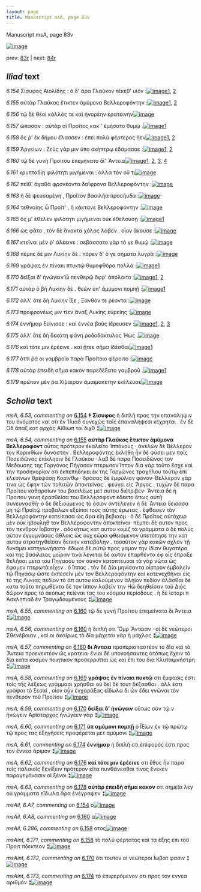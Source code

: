 ```yaml
---
layout: page
title: Manuscript msA, page 83v
---
```


Manuscript msA, page 83v

[![image](http://www.homermultitext.org/iipsrv?OBJ=IIP,1.0&FIF=/project/homer/pyramidal/deepzoom/hmt/vaimg/2017a/VA083VN_0586.tif&WID=100&CVT=JPEG)](http://www.homermultitext.org/ict2/?urn=urn:cite2:hmt:vaimg.2017a:VA083VN_0586)

prev:  [83r](../83r/) | next:  [84r](../84r/)

## *Iliad* text

*6.154* <a id="6.154"/> Σίσυφος Αἰολίδης : ὁ δ' ἄρα Γλαῦκον τέκεθ' υἱόν :[![image](http://www.homermultitext.org/iipsrv?OBJ=IIP,1.0&FIF=/project/homer/pyramidal/deepzoom/hmt/vaimg/2017a/VA083VN_0586.tif&RGN=0.454,0.2164,0.39,0.0301&WID=1000&CVT=JPEG)](http://www.homermultitext.org/ict2/?urn=urn:cite2:hmt:vaimg.2017a:VA083VN_0586@0.454,0.2164,0.39,0.0301)[1](#msA_6.53), [2](#msAil_6.A7)

*6.155* <a id="6.155"/> αὐτὰρ Γλαῦκος ἔτικτεν ἀμύμονα Βελλεροφόντην :[![image](http://www.homermultitext.org/iipsrv?OBJ=IIP,1.0&FIF=/project/homer/pyramidal/deepzoom/hmt/vaimg/2017a/VA083VN_0586.tif&RGN=0.453,0.2382,0.39,0.0301&WID=1000&CVT=JPEG)](http://www.homermultitext.org/ict2/?urn=urn:cite2:hmt:vaimg.2017a:VA083VN_0586@0.453,0.2382,0.39,0.0301)[1](#msAim_6.225), [2](#msA_6.54)

*6.156* <a id="6.156"/> τῷ δὲ θεοὶ κάλλός τε καὶ ἠνορέην ἐρατεινὴν[![image](http://www.homermultitext.org/iipsrv?OBJ=IIP,1.0&FIF=/project/homer/pyramidal/deepzoom/hmt/vaimg/2017a/VA083VN_0586.tif&RGN=0.454,0.2592,0.39,0.0255&WID=1000&CVT=JPEG)](http://www.homermultitext.org/ict2/?urn=urn:cite2:hmt:vaimg.2017a:VA083VN_0586@0.454,0.2592,0.39,0.0255)

*6.157* <a id="6.157"/> ὤπασαν : αὐτὰρ οἱ Προῖτος κακ`' ἐμήσατο θυμῷ .[![image](http://www.homermultitext.org/iipsrv?OBJ=IIP,1.0&FIF=/project/homer/pyramidal/deepzoom/hmt/vaimg/2017a/VA083VN_0586.tif&RGN=0.459,0.278,0.39,0.0255&WID=1000&CVT=JPEG)](http://www.homermultitext.org/ict2/?urn=urn:cite2:hmt:vaimg.2017a:VA083VN_0586@0.459,0.278,0.39,0.0255)[1](#msAim_6.226)

*6.158* <a id="6.158"/> ὅς ῥ' ἐκ δήμου ἔλασσεν : ἐπεὶ πολὺ φέρτερος ῆεν[![image](http://www.homermultitext.org/iipsrv?OBJ=IIP,1.0&FIF=/project/homer/pyramidal/deepzoom/hmt/vaimg/2017a/VA083VN_0586.tif&RGN=0.46,0.2975,0.39,0.0255&WID=1000&CVT=JPEG)](http://www.homermultitext.org/ict2/?urn=urn:cite2:hmt:vaimg.2017a:VA083VN_0586@0.46,0.2975,0.39,0.0255)[1](#msAint_6.171), [2](#msAil_6.286)

*6.159* <a id="6.159"/> Ἀργείων : Ζεὺς γάρ μιν ὑπο σκήπτρῳ ἐδάμασσε :[![image](http://www.homermultitext.org/iipsrv?OBJ=IIP,1.0&FIF=/project/homer/pyramidal/deepzoom/hmt/vaimg/2017a/VA083VN_0586.tif&RGN=0.46,0.3171,0.39,0.0255&WID=1000&CVT=JPEG)](http://www.homermultitext.org/ict2/?urn=urn:cite2:hmt:vaimg.2017a:VA083VN_0586@0.46,0.3171,0.39,0.0255)[1](#msAil_6.287), [2](#msAim_6.227)

*6.160* <a id="6.160"/> τῷ δὲ γυνὴ Προίτου ἐπεμήνατο δῖ' Ἄντεια[![image](http://www.homermultitext.org/iipsrv?OBJ=IIP,1.0&FIF=/project/homer/pyramidal/deepzoom/hmt/vaimg/2017a/VA083VN_0586.tif&RGN=0.456,0.3366,0.39,0.0255&WID=1000&CVT=JPEG)](http://www.homermultitext.org/ict2/?urn=urn:cite2:hmt:vaimg.2017a:VA083VN_0586@0.456,0.3366,0.39,0.0255)[1](#msA_6.56), [2](#msAil_6.A8), [3](#msA_6.55), [4](#msA_6.57)

*6.161* <a id="6.161"/> κρυπταδίῃ φιλότητι μιγήμεναι : ἀλλα τὸν οὔ τι[![image](http://www.homermultitext.org/iipsrv?OBJ=IIP,1.0&FIF=/project/homer/pyramidal/deepzoom/hmt/vaimg/2017a/VA083VN_0586.tif&RGN=0.459,0.3546,0.39,0.0255&WID=1000&CVT=JPEG)](http://www.homermultitext.org/ict2/?urn=urn:cite2:hmt:vaimg.2017a:VA083VN_0586@0.459,0.3546,0.39,0.0255)

*6.162* <a id="6.162"/> πεῖθ' ἀγαθὰ φρονέοντα δαΐφρονα Βελλεροφόντην :[![image](http://www.homermultitext.org/iipsrv?OBJ=IIP,1.0&FIF=/project/homer/pyramidal/deepzoom/hmt/vaimg/2017a/VA083VN_0586.tif&RGN=0.459,0.3749,0.403,0.0255&WID=1000&CVT=JPEG)](http://www.homermultitext.org/ict2/?urn=urn:cite2:hmt:vaimg.2017a:VA083VN_0586@0.459,0.3749,0.403,0.0255)

*6.163* <a id="6.163"/> ἡ δὲ ψευσαμένη , Προῖτον βασιλῆα προσήυδα :[![image](http://www.homermultitext.org/iipsrv?OBJ=IIP,1.0&FIF=/project/homer/pyramidal/deepzoom/hmt/vaimg/2017a/VA083VN_0586.tif&RGN=0.461,0.3922,0.403,0.0255&WID=1000&CVT=JPEG)](http://www.homermultitext.org/ict2/?urn=urn:cite2:hmt:vaimg.2017a:VA083VN_0586@0.461,0.3922,0.403,0.0255)

*6.164* <a id="6.164"/> τεθναίης ὦ Προῖτ' , ἢ κάκτανε Βελλεροφόντην :[![image](http://www.homermultitext.org/iipsrv?OBJ=IIP,1.0&FIF=/project/homer/pyramidal/deepzoom/hmt/vaimg/2017a/VA083VN_0586.tif&RGN=0.461,0.4117,0.403,0.0255&WID=1000&CVT=JPEG)](http://www.homermultitext.org/ict2/?urn=urn:cite2:hmt:vaimg.2017a:VA083VN_0586@0.461,0.4117,0.403,0.0255)

*6.165* <a id="6.165"/> ὅς μ' έθελεν φιλότητι μιγήμεναι οὐκ ἐθελούσῃ :[![image](http://www.homermultitext.org/iipsrv?OBJ=IIP,1.0&FIF=/project/homer/pyramidal/deepzoom/hmt/vaimg/2017a/VA083VN_0586.tif&RGN=0.46,0.4305,0.403,0.0255&WID=1000&CVT=JPEG)](http://www.homermultitext.org/ict2/?urn=urn:cite2:hmt:vaimg.2017a:VA083VN_0586@0.46,0.4305,0.403,0.0255)[1](#msAil_6.A9)

*6.166* <a id="6.166"/> ὡς φᾶτο , τὸν δὲ ἄνακτα χόλος λάβεν . οἷον ἄκουσε :[![image](http://www.homermultitext.org/iipsrv?OBJ=IIP,1.0&FIF=/project/homer/pyramidal/deepzoom/hmt/vaimg/2017a/VA083VN_0586.tif&RGN=0.462,0.45,0.42,0.0255&WID=1000&CVT=JPEG)](http://www.homermultitext.org/ict2/?urn=urn:cite2:hmt:vaimg.2017a:VA083VN_0586@0.462,0.45,0.42,0.0255)

*6.167* <a id="6.167"/> κτεῖναι μέν ῥ' ἀλέεινε : σεβάσσατο γὰρ τό γε θυμῷ :[![image](http://www.homermultitext.org/iipsrv?OBJ=IIP,1.0&FIF=/project/homer/pyramidal/deepzoom/hmt/vaimg/2017a/VA083VN_0586.tif&RGN=0.461,0.4673,0.42,0.0255&WID=1000&CVT=JPEG)](http://www.homermultitext.org/ict2/?urn=urn:cite2:hmt:vaimg.2017a:VA083VN_0586@0.461,0.4673,0.42,0.0255)

*6.168* <a id="6.168"/> πέμπε δέ μιν Λυκίην δὲ : πόρεν δ' ὅ γε σήματα λυγρὰ :[![image](http://www.homermultitext.org/iipsrv?OBJ=IIP,1.0&FIF=/project/homer/pyramidal/deepzoom/hmt/vaimg/2017a/VA083VN_0586.tif&RGN=0.462,0.4838,0.42,0.0255&WID=1000&CVT=JPEG)](http://www.homermultitext.org/ict2/?urn=urn:cite2:hmt:vaimg.2017a:VA083VN_0586@0.462,0.4838,0.42,0.0255)

*6.169* <a id="6.169"/> γράψας ἐν πίνακι πτυκτῷ θυμοφθόρα πολλά :[![image](http://www.homermultitext.org/iipsrv?OBJ=IIP,1.0&FIF=/project/homer/pyramidal/deepzoom/hmt/vaimg/2017a/VA083VN_0586.tif&RGN=0.458,0.5064,0.42,0.0255&WID=1000&CVT=JPEG)](http://www.homermultitext.org/ict2/?urn=urn:cite2:hmt:vaimg.2017a:VA083VN_0586@0.458,0.5064,0.42,0.0255)[1](#msA_6.58)

*6.170* <a id="6.170"/> δεῖξαι δ' ἠνώγειν̈ ὧ πενθερῷ ὄφρ' ἀπόλοιτο :[![image](http://www.homermultitext.org/iipsrv?OBJ=IIP,1.0&FIF=/project/homer/pyramidal/deepzoom/hmt/vaimg/2017a/VA083VN_0586.tif&RGN=0.455,0.5229,0.42,0.0255&WID=1000&CVT=JPEG)](http://www.homermultitext.org/ict2/?urn=urn:cite2:hmt:vaimg.2017a:VA083VN_0586@0.455,0.5229,0.42,0.0255)[1](#msA_6.59), [2](#msAint_6.172)

*6.171* <a id="6.171"/> αὐτὰρ ὃ βῆ Λυκίην δὲ . θεῶν ὑπ' ἀμύμονι πομπῇ :[![image](http://www.homermultitext.org/iipsrv?OBJ=IIP,1.0&FIF=/project/homer/pyramidal/deepzoom/hmt/vaimg/2017a/VA083VN_0586.tif&RGN=0.452,0.5402,0.42,0.0255&WID=1000&CVT=JPEG)](http://www.homermultitext.org/ict2/?urn=urn:cite2:hmt:vaimg.2017a:VA083VN_0586@0.452,0.5402,0.42,0.0255)[1](#msA_6.60)

*6.172* <a id="6.172"/> ἀλλ' ὅτε δὴ Λυκίην ΐξε , Ξάνθόν τε ῥέοντα :[![image](http://www.homermultitext.org/iipsrv?OBJ=IIP,1.0&FIF=/project/homer/pyramidal/deepzoom/hmt/vaimg/2017a/VA083VN_0586.tif&RGN=0.451,0.5582,0.42,0.0255&WID=1000&CVT=JPEG)](http://www.homermultitext.org/ict2/?urn=urn:cite2:hmt:vaimg.2017a:VA083VN_0586@0.451,0.5582,0.42,0.0255)

*6.173* <a id="6.173"/> προφρονέως μιν τῖεν ἄναξ Λυκίης εὐρείης :[![image](http://www.homermultitext.org/iipsrv?OBJ=IIP,1.0&FIF=/project/homer/pyramidal/deepzoom/hmt/vaimg/2017a/VA083VN_0586.tif&RGN=0.453,0.577,0.396,0.0293&WID=1000&CVT=JPEG)](http://www.homermultitext.org/ict2/?urn=urn:cite2:hmt:vaimg.2017a:VA083VN_0586@0.453,0.577,0.396,0.0293)

*6.174* <a id="6.174"/> ἐννῆμαρ ξείνισσε : καὶ ἐννέα βοῦς ἱ̈έρευσεν :[![image](http://www.homermultitext.org/iipsrv?OBJ=IIP,1.0&FIF=/project/homer/pyramidal/deepzoom/hmt/vaimg/2017a/VA083VN_0586.tif&RGN=0.457,0.598,0.396,0.0293&WID=1000&CVT=JPEG)](http://www.homermultitext.org/ict2/?urn=urn:cite2:hmt:vaimg.2017a:VA083VN_0586@0.457,0.598,0.396,0.0293)[1](#msAim_6.228), [2](#msAint_6.173), [3](#msA_6.61)

*6.175* <a id="6.175"/> ἀλλ' ὅτε δὴ δεκάτη φάνη ῥοδοδάκτυλος Ἠὼς .[![image](http://www.homermultitext.org/iipsrv?OBJ=IIP,1.0&FIF=/project/homer/pyramidal/deepzoom/hmt/vaimg/2017a/VA083VN_0586.tif&RGN=0.455,0.6146,0.396,0.0293&WID=1000&CVT=JPEG)](http://www.homermultitext.org/ict2/?urn=urn:cite2:hmt:vaimg.2017a:VA083VN_0586@0.455,0.6146,0.396,0.0293)

*6.176* <a id="6.176"/> καὶ τότε μιν ἐρέεινε . καὶ ᾔτεε σῆμα ἰ̈δέσθαι[![image](http://www.homermultitext.org/iipsrv?OBJ=IIP,1.0&FIF=/project/homer/pyramidal/deepzoom/hmt/vaimg/2017a/VA083VN_0586.tif&RGN=0.461,0.6326,0.396,0.0293&WID=1000&CVT=JPEG)](http://www.homermultitext.org/ict2/?urn=urn:cite2:hmt:vaimg.2017a:VA083VN_0586@0.461,0.6326,0.396,0.0293)[1](#msA_6.62)

*6.177* <a id="6.177"/> ὅττι ῥά οι γαμβροῖο παρὰ Προίτοιο φέροιτο :[![image](http://www.homermultitext.org/iipsrv?OBJ=IIP,1.0&FIF=/project/homer/pyramidal/deepzoom/hmt/vaimg/2017a/VA083VN_0586.tif&RGN=0.459,0.6529,0.396,0.0263&WID=1000&CVT=JPEG)](http://www.homermultitext.org/ict2/?urn=urn:cite2:hmt:vaimg.2017a:VA083VN_0586@0.459,0.6529,0.396,0.0263)

*6.178* <a id="6.178"/> αὐτὰρ ἐπειδὴ σῆμα κακὸν παρεδέξατο γαμβροῦ .[![image](http://www.homermultitext.org/iipsrv?OBJ=IIP,1.0&FIF=/project/homer/pyramidal/deepzoom/hmt/vaimg/2017a/VA083VN_0586.tif&RGN=0.462,0.6664,0.396,0.0308&WID=1000&CVT=JPEG)](http://www.homermultitext.org/ict2/?urn=urn:cite2:hmt:vaimg.2017a:VA083VN_0586@0.462,0.6664,0.396,0.0308)[1](#msA_6.63)

*6.179* <a id="6.179"/> πρῶτον μέν ῥα Χί̆μαιραν ἀμαιμακέτην ἐκέλευσε[![image](http://www.homermultitext.org/iipsrv?OBJ=IIP,1.0&FIF=/project/homer/pyramidal/deepzoom/hmt/vaimg/2017a/VA083VN_0586.tif&RGN=0.472,0.6844,0.396,0.0361&WID=1000&CVT=JPEG)](http://www.homermultitext.org/ict2/?urn=urn:cite2:hmt:vaimg.2017a:VA083VN_0586@0.472,0.6844,0.396,0.0361)

## *Scholia* text

*msA, 6.53, commenting on* [6.154](#6.154)  <a id="msA_6.53"/> **‡ Σίσυφος** ἡ διπλῆ προς την επανάληψιν του ὀνόματος καὶ οτι ἐν Ἰλιαδ συνεχῶς ταῖς ἐπαναλήψεσι κέχρηται . ἐν δὲ Οδ ἅπαξ κατ αρχὰς Αῖθιωπ τοι διχθ ⁑[![image](http://www.homermultitext.org/iipsrv?OBJ=IIP,1.0&FIF=/project/homer/pyramidal/deepzoom/hmt/vaimg/2017a/VA083VN_0586.tif&RGN=0.19933677,0.11493776,0.63504053,0.03029046&WID=1000&CVT=JPEG)](http://www.homermultitext.org/ict2/?urn=urn:cite2:hmt:vaimg.2017a:VA083VN_0586@0.19933677,0.11493776,0.63504053,0.03029046)

*msA, 6.54, commenting on* [6.155](#6.155)  <a id="msA_6.54"/> **αὐτὰρ Γλαῦκος ἔτικτον ἀμύμονα Βελλεροφοντ** οὗτος πρότερον ἐκαλεῖτο Ἱππόνους · ἀνελών δὲ Βέλλερον τον Κορινθίων δυνάστην . Βελλεροφόντης ἐκλήθη ἦν δὲ φύσει μεν παῖς Ποσειδῶνος ἐπίκλησιν δὲ Γλαύκου · λαβ δὲ παρα Ποσειδῶνος τον Μεδουσης της Γοργόνος Πήγασον πτερωτον ἵππον δια γὰρ τοῦτο ἔσχε καὶ την προσηγορίαν οτι ἐκπεπηδηκει ἐκ της Γοργῶνος τραχήλου τούτῳ ἐπι ἐλεσίνων θρεψάσῃ Κορίνθῳ · δράσας δὲ ἐμφύλιον φόνον· Βέλλερον γάρ τινα ὡς ἔφην τῶν πολιτῶν ἀποκτείνας . φεύγει εἰς Ἄργος . τυχὼν δὲ παρα Προίτου καθαρσίων του βασιλέως μετ αυτου διέτριβεν· Ἄντεια δὲ ἡ Προιτου γυνη ἐρασθεῖσα του Βελλεροφοντ ἑδέετο ὅπως αὐτῆ συνευνασθῆ· ὁ δε δεξιούμενος τὸ όσιον ἀντέλεγεν ἡ δὲ Ἄντεια δεισασα μη τῷ Προίτῷ προβαλων εξείποι τοὺς αὐτης ἐρωτας . ἔφθασεν τὸν Βελλεροφόντην κατείπασα ὡς ἄρα εἴη βεβιασμ · ὁ δὲ Προῖτος αὐτόχειρ μὲν οὐκ ηβουληθ τον Βελλεροφοντην ἀποκτεῖναι· πέμπει δὲ αυτον προς τὸν πενθρον Ϊοβατην . ἀδοκήτως κατ αυτου κομίζ τὰ γράμματα ὁ δὲ πολὺς αὐτον ἐγγυμνάσας ἄθλοις ὡς οὐχ εῶρα φθειόμενον ὑπετόπησε την κατ αυτου στρατηγθεῖσαν δεινην καταβολην . τοσοῦτον γὰρ κακῶν οχλον τῇ δυνάμει κατηγωνήσατο· ἔδωκε δὲ αὐτῷ προς γαμον την ἰδίαν θυγατέρα καὶ της βασιλειας μοῖραν τινὰ λέγεται δὲ αὐτον ἐπαρθέντα ἐφ οἷς ἔπραξε θελῆσαι μετα του Πηγασου τον οὐνον κατοπτευσαι τὰ γὰρ νῶτα ὡς ἐφαμεν πτερωτὰ εἶχεν . ὁ ἵππος . τὸν δὲ Δία μηνίσαντα οἶστρον ἐμβαλεῖν τῷ Πηγάσῳ ὥστε ἐκπεσεῖν μὲν τον Βελλεροφόντην καὶ κατενεχθῆναι εἰς τὸ της Λυκιας πεδίον τὸ ἀπ αυτου καλούμενον ἀλήϊον πεδίον ἀλᾶσθαι δὲ κατα τοῦτο πηρωθέντα δὲ τον ἵππον λαβεῖν την Ηῶ δεηθεῖσαν τοῦ Διὸς δῶρον προς τὸ ἀκόπως πεἱέναι τας του κόσμου περίοδους . ἡ δὲ ἱστορι π Ἀσκληπιαδ ἐν Τραγῳδουμένους ⁑[![image](http://www.homermultitext.org/iipsrv?OBJ=IIP,1.0&FIF=/project/homer/pyramidal/deepzoom/hmt/vaimg/2017a/VA083VN_0586.tif&RGN=0.19454679,0.13070539,0.65070007,0.29930844&WID=1000&CVT=JPEG)](http://www.homermultitext.org/ict2/?urn=urn:cite2:hmt:vaimg.2017a:VA083VN_0586@0.19454679,0.13070539,0.65070007,0.29930844)

*msA, 6.55, commenting on* [6.160](#6.160)  <a id="msA_6.55"/> τῷ δε γυνὴ Προίτου ἐπεμείνατο δι Άντεια ⁑[![image](http://www.homermultitext.org/iipsrv?OBJ=IIP,1.0&FIF=/project/homer/pyramidal/deepzoom/hmt/vaimg/2017a/VA083VN_0586.tif&RGN=0.19731024,0.41452282,0.20412675,0.02517289&WID=1000&CVT=JPEG)](http://www.homermultitext.org/ict2/?urn=urn:cite2:hmt:vaimg.2017a:VA083VN_0586@0.19731024,0.41452282,0.20412675,0.02517289)

*msA, 6.56, commenting on* [6.160](#6.160)  <a id="msA_6.56"/> ἡ διπλῆ οτι Ὅμρ Ἄντειαν · οἱ δὲ νεώτεροι Σθενέβοιαν , καὶ οι ἀκαίρως τὸ δῖα μάχεται γὰρ ἡ μάχλος ⁑[![image](http://www.homermultitext.org/iipsrv?OBJ=IIP,1.0&FIF=/project/homer/pyramidal/deepzoom/hmt/vaimg/2017a/VA083VN_0586.tif&RGN=0.19509948,0.42475795,0.21370671,0.04343015&WID=1000&CVT=JPEG)](http://www.homermultitext.org/ict2/?urn=urn:cite2:hmt:vaimg.2017a:VA083VN_0586@0.19509948,0.42475795,0.21370671,0.04343015)

*msA, 6.57, commenting on* [6.160](#6.160)  <a id="msA_6.57"/> **δι Άντεια** προπερισπαστέον το δῖα καὶ τὸ Ἄντεια προενεκτέον ὡς κρατεια· ἔνιοι δὲ υπονοήσαντες ἀτόπως ἔχειν τὸ δῖα κατα κόσμον ποιητικον προσερριπται ὼς καὶ ἐπι του δια Κλυταιμνήστρη ⁑[![image](http://www.homermultitext.org/iipsrv?OBJ=IIP,1.0&FIF=/project/homer/pyramidal/deepzoom/hmt/vaimg/2017a/VA083VN_0586.tif&RGN=0.19546794,0.45020747,0.21223287,0.06058091&WID=1000&CVT=JPEG)](http://www.homermultitext.org/ict2/?urn=urn:cite2:hmt:vaimg.2017a:VA083VN_0586@0.19546794,0.45020747,0.21223287,0.06058091)

*msA, 6.58, commenting on* [6.169](#6.169)  <a id="msA_6.58"/> **γράψας ἐν πίνακι πυκτῷ** οτι ἔμφασις ἐστι τοῖς τῆς λέξεως γράμμασι χρῆσθαι οὐ δεῖ δὲ τουτ δέξασθαι . ἀλλ έστι γράψαι τὸ ξεσαί , οἷον οὖν ἐγχαράξας εἴδωλα δι ὧν ἔδει γνῶναι τὸν πενθερὸν τοῦ Προίτου ⁑[![image](http://www.homermultitext.org/iipsrv?OBJ=IIP,1.0&FIF=/project/homer/pyramidal/deepzoom/hmt/vaimg/2017a/VA083VN_0586.tif&RGN=0.18736183,0.50082988,0.22660280,0.06777317&WID=1000&CVT=JPEG)](http://www.homermultitext.org/ict2/?urn=urn:cite2:hmt:vaimg.2017a:VA083VN_0586@0.18736183,0.50082988,0.22660280,0.06777317)

*msA, 6.59, commenting on* [6.170](#6.170)  <a id="msA_6.59"/> **δείξαι δ' ἠνώγειν** οὕτως σὺν τῷ ν ἠνώγειν Ἀρίσταρχος ἠνώγεεν γὰρ ⁑[![image](http://www.homermultitext.org/iipsrv?OBJ=IIP,1.0&FIF=/project/homer/pyramidal/deepzoom/hmt/vaimg/2017a/VA083VN_0586.tif&RGN=0.19252027,0.56030429,0.20928519,0.03264177&WID=1000&CVT=JPEG)](http://www.homermultitext.org/ict2/?urn=urn:cite2:hmt:vaimg.2017a:VA083VN_0586@0.19252027,0.56030429,0.20928519,0.03264177)

*msA, 6.60, commenting on* [6.171](#6.171)  <a id="msA_6.60"/> **ὑπ αμύμονι πομπῇ** ὁ Ϊξίων ἐν τῷ πρώτῳ τῷ προς τας ἐξηγήσεις προφέρεται μετ αμύμονι ⁑[![image](http://www.homermultitext.org/iipsrv?OBJ=IIP,1.0&FIF=/project/homer/pyramidal/deepzoom/hmt/vaimg/2017a/VA083VN_0586.tif&RGN=0.19952100,0.58990318,0.22512896,0.04370678&WID=1000&CVT=JPEG)](http://www.homermultitext.org/ict2/?urn=urn:cite2:hmt:vaimg.2017a:VA083VN_0586@0.19952100,0.58990318,0.22512896,0.04370678)

*msA, 6.61, commenting on* [6.174](#6.174)  <a id="msA_6.61"/> **ἐννἠμαρ** ἡ διπλῆ οτι ἐπίφορός ἐστι προς τον ἔννεα ἀριμον ⁑[![image](http://www.homermultitext.org/iipsrv?OBJ=IIP,1.0&FIF=/project/homer/pyramidal/deepzoom/hmt/vaimg/2017a/VA083VN_0586.tif&RGN=0.19325718,0.62946058,0.21444363,0.02766252&WID=1000&CVT=JPEG)](http://www.homermultitext.org/ict2/?urn=urn:cite2:hmt:vaimg.2017a:VA083VN_0586@0.19325718,0.62946058,0.21444363,0.02766252)

*msA, 6.62, commenting on* [6.176](#6.176)  <a id="msA_6.62"/> **καὶ τότε μιν ἐρέεινε** οτι ἔθος ἦν παρα τοῖς παλαιοῖς ξενίξειν πρότερον εῖτα πυνθάνεσθαι τίνος ἕνεκεν παραγεγόνασιν οἱ ξένοι ⁑[![image](http://www.homermultitext.org/iipsrv?OBJ=IIP,1.0&FIF=/project/homer/pyramidal/deepzoom/hmt/vaimg/2017a/VA083VN_0586.tif&RGN=0.20652174,0.65103734,0.21425940,0.06002766&WID=1000&CVT=JPEG)](http://www.homermultitext.org/ict2/?urn=urn:cite2:hmt:vaimg.2017a:VA083VN_0586@0.20652174,0.65103734,0.21425940,0.06002766)

*msA, 6.63, commenting on* [6.178](#6.178)  <a id="msA_6.63"/> **αὐτὰρ ἐπειδὴ σῆμα κακον** οτι σημεῖα λεγ οὐ γράμματα εἴδωλα ἄρα ἐνέγραψεν ⁑[![image](http://www.homermultitext.org/iipsrv?OBJ=IIP,1.0&FIF=/project/homer/pyramidal/deepzoom/hmt/vaimg/2017a/VA083VN_0586.tif&RGN=0.20467944,0.68865837,0.21333825,0.04647303&WID=1000&CVT=JPEG)](http://www.homermultitext.org/ict2/?urn=urn:cite2:hmt:vaimg.2017a:VA083VN_0586@0.20467944,0.68865837,0.21333825,0.04647303)

*msAil, 6.A7, commenting on* [6.154](#6.154)  <a id="msAil_6.A7"/> ο[![image](http://www.homermultitext.org/iipsrv?OBJ=IIP,1.0&FIF=/project/homer/pyramidal/deepzoom/hmt/vaimg/2017a/VA083VN_0586.tif&RGN=0.772,0.2201,0.027,0.0135&WID=1000&CVT=JPEG)](http://www.homermultitext.org/ict2/?urn=urn:cite2:hmt:vaimg.2017a:VA083VN_0586@0.772,0.2201,0.027,0.0135)

*msAil, 6.A8, commenting on* [6.160](#6.160)  <a id="msAil_6.A8"/> α[![image](http://www.homermultitext.org/iipsrv?OBJ=IIP,1.0&FIF=/project/homer/pyramidal/deepzoom/hmt/vaimg/2017a/VA083VN_0586.tif&RGN=0.748,0.3306,0.037,0.0173&WID=1000&CVT=JPEG)](http://www.homermultitext.org/ict2/?urn=urn:cite2:hmt:vaimg.2017a:VA083VN_0586@0.748,0.3306,0.037,0.0173)

*msAil, 6.286, commenting on* [6.158](#6.158)  <a id="msAil_6.286"/> ατος[![image](http://www.homermultitext.org/iipsrv?OBJ=IIP,1.0&FIF=/project/homer/pyramidal/deepzoom/hmt/vaimg/2017a/VA083VN_0586.tif&RGN=0.75607959,0.29668050,0.03205601,0.00912863&WID=1000&CVT=JPEG)](http://www.homermultitext.org/ict2/?urn=urn:cite2:hmt:vaimg.2017a:VA083VN_0586@0.75607959,0.29668050,0.03205601,0.00912863)

*msAint, 6.171, commenting on* [6.158](#6.158)  <a id="msAint_6.171"/> τὸ πολὺ φέρτατος καὶ τα ἑξης ἐπι τοῦ Προιτ πδεκτεον ⁑[![image](http://www.homermultitext.org/iipsrv?OBJ=IIP,1.0&FIF=/project/homer/pyramidal/deepzoom/hmt/vaimg/2017a/VA083VN_0586.tif&RGN=0.83750921,0.29557400,0.04310980,0.03872752&WID=1000&CVT=JPEG)](http://www.homermultitext.org/ict2/?urn=urn:cite2:hmt:vaimg.2017a:VA083VN_0586@0.83750921,0.29557400,0.04310980,0.03872752)

*msAint, 6.172, commenting on* [6.170](#6.170)  <a id="msAint_6.172"/> ὅτι τουτον οἱ νεώτεροι Ϊωβατ φασιν ⁑[![image](http://www.homermultitext.org/iipsrv?OBJ=IIP,1.0&FIF=/project/homer/pyramidal/deepzoom/hmt/vaimg/2017a/VA083VN_0586.tif&RGN=0.86072218,0.51881051,0.02910833,0.03679115&WID=1000&CVT=JPEG)](http://www.homermultitext.org/ict2/?urn=urn:cite2:hmt:vaimg.2017a:VA083VN_0586@0.86072218,0.51881051,0.02910833,0.03679115)

*msAint, 6.173, commenting on* [6.174](#6.174)  <a id="msAint_6.173"/> τὸ ἐπιφερόμενον οτι προς τον εννεα αριθμόν ⁑[![image](http://www.homermultitext.org/iipsrv?OBJ=IIP,1.0&FIF=/project/homer/pyramidal/deepzoom/hmt/vaimg/2017a/VA083VN_0586.tif&RGN=0.82461312,0.59128631,0.05600590,0.03098202&WID=1000&CVT=JPEG)](http://www.homermultitext.org/ict2/?urn=urn:cite2:hmt:vaimg.2017a:VA083VN_0586@0.82461312,0.59128631,0.05600590,0.03098202)
